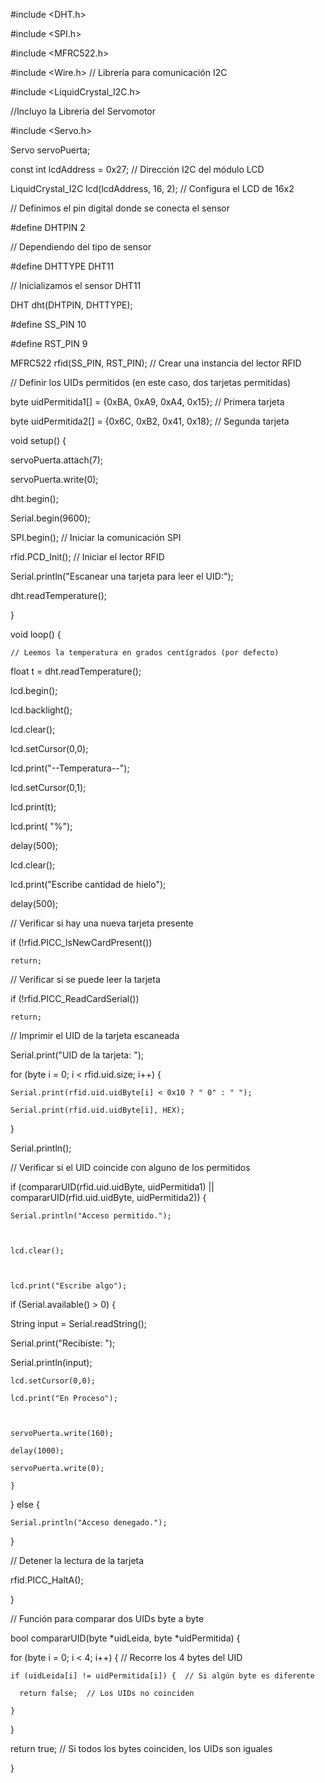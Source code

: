 #include <DHT.h> 

#include <SPI.h> 

#include <MFRC522.h> 

#include <Wire.h>                // Librería para comunicación I2C 

#include <LiquidCrystal_I2C.h>  

//Incluyo la Libreria del Servomotor 

#include <Servo.h> 

  

Servo servoPuerta; 

 

const int lcdAddress = 0x27;     // Dirección I2C del módulo LCD 

LiquidCrystal_I2C lcd(lcdAddress, 16, 2); // Configura el LCD de 16x2 

  

// Definimos el pin digital donde se conecta el sensor 

#define DHTPIN 2 

// Dependiendo del tipo de sensor 

#define DHTTYPE DHT11 

  

// Inicializamos el sensor DHT11 

DHT dht(DHTPIN, DHTTYPE); 

  

#define SS_PIN 10 

#define RST_PIN 9 

MFRC522 rfid(SS_PIN, RST_PIN);  // Crear una instancia del lector RFID 

  

// Definir los UIDs permitidos (en este caso, dos tarjetas permitidas) 

byte uidPermitida1[] = {0xBA, 0xA9, 0xA4, 0x15}; // Primera tarjeta 

byte uidPermitida2[] = {0x6C, 0xB2, 0x41, 0x18}; // Segunda tarjeta 

  

void setup() { 

   

  servoPuerta.attach(7); 

  servoPuerta.write(0); 

  

  dht.begin(); 

  

  Serial.begin(9600); 

  SPI.begin();  // Iniciar la comunicación SPI 

  rfid.PCD_Init();  // Iniciar el lector RFID 

  Serial.println("Escanear una tarjeta para leer el UID:"); 

  dht.readTemperature(); 

} 

 void loop() { 

  

    // Leemos la temperatura en grados centígrados (por defecto) 

  float t = dht.readTemperature(); 

   

  lcd.begin(); 

  lcd.backlight(); 

  lcd.clear(); 

  lcd.setCursor(0,0); 

  lcd.print("--Temperatura--"); 

  lcd.setCursor(0,1); 

  lcd.print(t); 

  lcd.print( "%"); 

  

  delay(500); 

  lcd.clear(); 

  lcd.print("Escribe cantidad de hielo"); 

  delay(500); 

   

  // Verificar si hay una nueva tarjeta presente 

  if (!rfid.PICC_IsNewCardPresent()) 

    return; 

  

  // Verificar si se puede leer la tarjeta 

  if (!rfid.PICC_ReadCardSerial()) 

    return; 

  

  // Imprimir el UID de la tarjeta escaneada 

  Serial.print("UID de la tarjeta: "); 

  for (byte i = 0; i < rfid.uid.size; i++) { 

    Serial.print(rfid.uid.uidByte[i] < 0x10 ? " 0" : " "); 

    Serial.print(rfid.uid.uidByte[i], HEX); 

  } 

  Serial.println(); 

  

  // Verificar si el UID coincide con alguno de los permitidos 

  if (compararUID(rfid.uid.uidByte, uidPermitida1) || compararUID(rfid.uid.uidByte, uidPermitida2)) { 

    Serial.println("Acceso permitido."); 

     

    lcd.clear(); 

     

    lcd.print("Escribe algo"); 

  if (Serial.available() > 0) { 

  String input = Serial.readString(); 

   

  Serial.print("Recibiste: "); 

  Serial.println(input); 

  

    lcd.setCursor(0,0); 

    lcd.print("En Proceso"); 

     

    servoPuerta.write(160); 

    delay(1000); 

    servoPuerta.write(0); 

    }     

  

  } else { 

    Serial.println("Acceso denegado."); 

  } 

  

  // Detener la lectura de la tarjeta 

  rfid.PICC_HaltA(); 

} 

 // Función para comparar dos UIDs byte a byte 

bool compararUID(byte *uidLeida, byte *uidPermitida) { 

  for (byte i = 0; i < 4; i++) {  // Recorre los 4 bytes del UID 

    if (uidLeida[i] != uidPermitida[i]) {  // Si algún byte es diferente 

      return false;  // Los UIDs no coinciden 

    } 

  } 

  return true;  // Si todos los bytes coinciden, los UIDs son iguales 

} 
